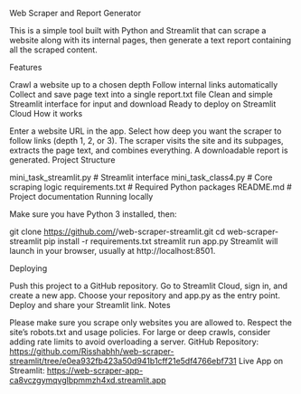 Web Scraper and Report Generator

This is a simple tool built with Python and Streamlit that can scrape a website along with its internal pages, then generate a text report containing all the scraped content.

Features

Crawl a website up to a chosen depth
Follow internal links automatically
Collect and save page text into a single report.txt file
Clean and simple Streamlit interface for input and download
Ready to deploy on Streamlit Cloud
How it works

Enter a website URL in the app.
Select how deep you want the scraper to follow links (depth 1, 2, or 3).
The scraper visits the site and its subpages, extracts the page text, and combines everything.
A downloadable report is generated.
Project Structure

mini_task_streamlit.py            # Streamlit interface
mini_task_class4.py        # Core scraping logic
requirements.txt  # Required Python packages
README.md         # Project documentation
Running locally

Make sure you have Python 3 installed, then:

git clone https://github.com/<your-username>/web-scraper-streamlit.git
cd web-scraper-streamlit
pip install -r requirements.txt
streamlit run app.py
Streamlit will launch in your browser, usually at http://localhost:8501.

Deploying

Push this project to a GitHub repository.
Go to Streamlit Cloud, sign in, and create a new app.
Choose your repository and app.py as the entry point.
Deploy and share your Streamlit link.
Notes

Please make sure you scrape only websites you are allowed to.
Respect the site’s robots.txt and usage policies.
For large or deep crawls, consider adding rate limits to avoid overloading a server.
GitHub Repository: https://github.com/Risshabhh/web-scraper-streamlit/tree/e0ea932fb423a50d941b1cff21e5df4766ebf731
Live App on Streamlit: https://web-scraper-app-ca8vczgymqvglbpmmzh4xd.streamlit.app
